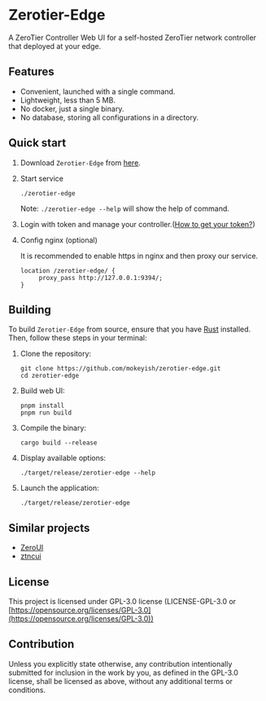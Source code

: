 # Zerotier-Edge

A ZeroTier Controller Web UI for a self-hosted ZeroTier network controller that deployed at your edge.

## Features

- Convenient, launched with a single command.
- Lightweight, less than 5 MB.
- No docker, just a single binary.
- No database,  storing all configurations in a directory.

## Quick start

1. Download `Zerotier-Edge` from [here](https://github.com/mokeyish/zerotier-edge/releases).
2. Start service

   ```shell
   ./zerotier-edge
   ```
   Note: `./zerotier-edge --help` will show the help of command.
3. Login with token and manage your controller.([How to get your token?](https://docs.zerotier.com/self-hosting/network-controllers/#authtoken))
4. Config nginx (optional)

   It is recommended to enable https in nginx and then proxy our service.
   
   ```nginx
   location /zerotier-edge/ {
        proxy_pass http://127.0.0.1:9394/;
   }
   ```
## Building

To build `Zerotier-Edge` from source, ensure that you have [Rust](https://www.rust-lang.org/learn/get-started) installed. Then, follow these steps in your terminal:

1. Clone the repository:

   ```shell
   git clone https://github.com/mokeyish/zerotier-edge.git
   cd zerotier-edge
   ```

2. Build web UI:

   ```shell
   pnpm install
   pnpm run build
   ```

3. Compile the binary:

   ```shell
   cargo build --release
   ```

4. Display available options:

   ```shell
   ./target/release/zerotier-edge --help
   ```

5. Launch the application:

   ```shell
   ./target/release/zerotier-edge
   ```

## Similar projects

- [ZeroUI](https://github.com/dec0dOS/zero-ui)
- [ztncui](https://github.com/key-networks/ztncui)

## License

This project  is licensed under GPL-3.0 license (LICENSE-GPL-3.0 or [https://opensource.org/licenses/GPL-3.0](https://opensource.org/licenses/GPL-3.0))

## Contribution

Unless you explicitly state otherwise, any contribution intentionally submitted for inclusion in the work by you, as defined in the GPL-3.0 license, shall be licensed as above, without any additional terms or conditions.
